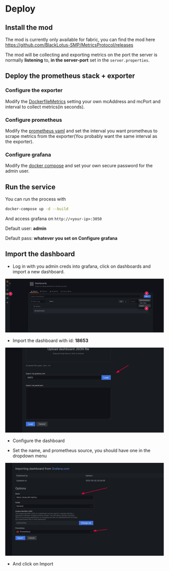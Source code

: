 # Deploy

## Install the mod

The mod is currently only available for fabric, you can find the mod here https://github.com/BlackLotus-SMP/MetricsProtocol/releases

The mod will be collecting and exporting metrics on the port the server is normally **listening** to, **in the server-port** set in the `server.properties`.

## Deploy the prometheus stack + exporter

### Configure the exporter

Modify the [DockerfileMetrics](https://github.com/BlackLotus-SMP/MetricsExporter/blob/master/docker/DockerfileMetrics#L19) setting your own mcAddress and mcPort and interval to collect metrics(in seconds).

### Configure prometheus

Modify the [prometheus yaml](https://github.com/BlackLotus-SMP/MetricsExporter/blob/master/docker/prometheus.yml#L25) and set the interval you want prometheus to scrape metrics from the exporter(You probably want the same interval as the exporter).

### Configure grafana

Modify the [docker compose](https://github.com/BlackLotus-SMP/MetricsExporter/blob/master/docker-compose.yml#L26) and set your own secure password for the admin user.

## Run the service

You can run the process with
```bash
docker-compose up -d --build
```

And access grafana on `http://<your-ip>:3050`

Default user: **admin**

Default pass: **whatever you set on Configure grafana**

## Import the dashboard

- Log in with you admin creds into grafana, click on dashboards and import a new dashboard.

![create](create_dashboard.png)

- Import the dashboard with id: **18653**

![import](import_dashboard.png)

- Configure the dashboard

- Set the name, and prometheus source, you should have one in the dropdown menu

![modify](modify_dashboard.png)

- And click on Import
